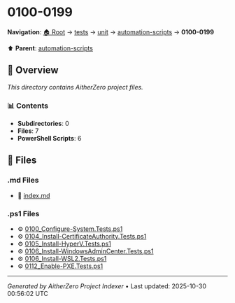 # 0100-0199

**Navigation**: [🏠 Root](../../../../index.md) → [tests](../../../index.md) → [unit](../../index.md) → [automation-scripts](../index.md) → **0100-0199**

⬆️ **Parent**: [automation-scripts](../index.md)

## 📖 Overview

*This directory contains AitherZero project files.*

### 📊 Contents

- **Subdirectories**: 0
- **Files**: 7
- **PowerShell Scripts**: 6

## 📄 Files

### .md Files

- 📝 [index.md](./index.md)

### .ps1 Files

- ⚙️ [0100_Configure-System.Tests.ps1](./0100_Configure-System.Tests.ps1)
- ⚙️ [0104_Install-CertificateAuthority.Tests.ps1](./0104_Install-CertificateAuthority.Tests.ps1)
- ⚙️ [0105_Install-HyperV.Tests.ps1](./0105_Install-HyperV.Tests.ps1)
- ⚙️ [0106_Install-WindowsAdminCenter.Tests.ps1](./0106_Install-WindowsAdminCenter.Tests.ps1)
- ⚙️ [0106_Install-WSL2.Tests.ps1](./0106_Install-WSL2.Tests.ps1)
- ⚙️ [0112_Enable-PXE.Tests.ps1](./0112_Enable-PXE.Tests.ps1)

---

*Generated by AitherZero Project Indexer* • Last updated: 2025-10-30 00:56:02 UTC

